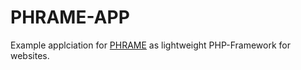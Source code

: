 # PHRAME-APP

Example applciation for [PHRAME](http://github.comphlhg/phrame/) as lightweight PHP-Framework for websites.
